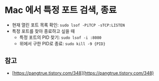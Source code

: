 # Mac 에서 특정 포트 검색, 종료

* 현재 열린 포트 목록 확인: `sudo lsof -PiTCP -sTCP:LISTEN`
* 특정 포트를 찾아 종료하고 싶을 때
  * 특정 포트의 PID 찾기: `sudo lsof -i :8080`
  * 위에서 구한 PID로 종료: `sudo kill -9 {PID}`

## 참고&#x20;

* [https://pangtrue.tistory.com/348](https://pangtrue.tistory.com/348)
